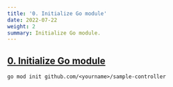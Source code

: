 ```yaml
---
title: '0. Initialize Go module'
date: 2022-07-22
weight: 2
summary: Initialize Go module.
---
```


## [0. Initialize Go module](https://github.com/nakamasato/sample-controller/commit/747db7eeb15979050ff273019dd717439bbed960)

```
go mod init github.com/<yourname>/sample-controller
```

